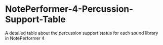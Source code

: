 # NotePerformer-4-Percussion-Support-Table
A detailed table about the percussion support status for each sound library in NotePerformer 4

